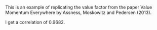 This is an example of replicating the value factor from the paper Value Momentum 
Everywhere by Assness, Moskowitz and Pedersen (2013).

I get a correlation of 0.9682.